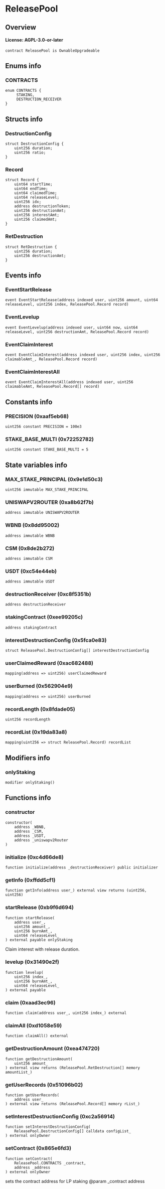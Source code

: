 # ReleasePool

## Overview

#### License: AGPL-3.0-or-later

```solidity
contract ReleasePool is OwnableUpgradeable
```


## Enums info

### CONTRACTS

```solidity
enum CONTRACTS {
	 STAKING,
	 DESTRUCTION_RECEIVER
}
```


## Structs info

### DestructionConfig

```solidity
struct DestructionConfig {
	uint256 duration;
	uint256 ratio;
}
```


### Record

```solidity
struct Record {
	uint64 startTime;
	uint64 endTime;
	uint64 claimedTime;
	uint64 releaseLevel;
	uint256 idx;
	address destructionToken;
	uint256 destructionAmt;
	uint256 interestAmt;
	uint256 claimedAmt;
}
```


### RetDestruction

```solidity
struct RetDestruction {
	uint256 duration;
	uint256 destructionAmt;
}
```


## Events info

### EventStartRelease

```solidity
event EventStartRelease(address indexed user, uint256 amount, uint64 releaseLevel, uint256 index, ReleasePool.Record record)
```


### EventLevelup

```solidity
event EventLevelup(address indexed user, uint64 now, uint64 releaseLevel, uint256 destructionAmt, ReleasePool.Record record)
```


### EventClaimInterest

```solidity
event EventClaimInterest(address indexed user, uint256 index, uint256 claimableAmt_, ReleasePool.Record record)
```


### EventClaimInterestAll

```solidity
event EventClaimInterestAll(address indexed user, uint256 claimableAmt, ReleasePool.Record[] record)
```


## Constants info

### PRECISION (0xaaf5eb68)

```solidity
uint256 constant PRECISION = 100e3
```


### STAKE_BASE_MULTI (0x72252782)

```solidity
uint256 constant STAKE_BASE_MULTI = 5
```


## State variables info

### MAX_STAKE_PRINCIPAL (0x9e1d50c3)

```solidity
uint256 immutable MAX_STAKE_PRINCIPAL
```


### UNISWAPV2ROUTER (0xa8b62f7b)

```solidity
address immutable UNISWAPV2ROUTER
```


### WBNB (0x8dd95002)

```solidity
address immutable WBNB
```


### CSM (0x8de2b272)

```solidity
address immutable CSM
```


### USDT (0xc54e44eb)

```solidity
address immutable USDT
```


### destructionReceiver (0xc8f5351b)

```solidity
address destructionReceiver
```


### stakingContract (0xee99205c)

```solidity
address stakingContract
```


### interestDestructionConfig (0x5fca0e83)

```solidity
struct ReleasePool.DestructionConfig[] interestDestructionConfig
```


### userClaimedReward (0xac682488)

```solidity
mapping(address => uint256) userClaimedReward
```


### userBurned (0x562904e9)

```solidity
mapping(address => uint256) userBurned
```


### recordLength (0x8fdade05)

```solidity
uint256 recordLength
```


### recordList (0x19da83a8)

```solidity
mapping(uint256 => struct ReleasePool.Record) recordList
```


## Modifiers info

### onlyStaking

```solidity
modifier onlyStaking()
```


## Functions info

### constructor

```solidity
constructor(
    address _WBNB,
    address _CSM,
    address _USDT,
    address _uniswapv2Router
)
```


### initialize (0xc4d66de8)

```solidity
function initialize(address _destructionReceiver) public initializer
```


### getInfo (0xffdd5cf1)

```solidity
function getInfo(address user_) external view returns (uint256, uint256)
```


### startRelease (0xb9f6d694)

```solidity
function startRelease(
    address user_,
    uint256 amount_,
    uint256 burnAmt_,
    uint64 releaseLevel_
) external payable onlyStaking
```

Claim interest with release duration.
### levelup (0x31490e2f)

```solidity
function levelup(
    uint256 index_,
    uint256 burnAmt_,
    uint64 releaseLevel_
) external payable
```


### claim (0xaad3ec96)

```solidity
function claim(address user_, uint256 index_) external
```


### claimAll (0xd1058e59)

```solidity
function claimAll() external
```


### getDestructionAmount (0xea474720)

```solidity
function getDestructionAmount(
    uint256 amount_
) external view returns (ReleasePool.RetDestruction[] memory amountList_)
```


### getUserRecords (0x51096b02)

```solidity
function getUserRecords(
    address user_
) external view returns (ReleasePool.Record[] memory rList_)
```


### setInterestDestructionConfig (0xc2a56914)

```solidity
function setInterestDestructionConfig(
    ReleasePool.DestructionConfig[] calldata configList_
) external onlyOwner
```


### setContract (0x865e6fd3)

```solidity
function setContract(
    ReleasePool.CONTRACTS _contract,
    address _address
) external onlyOwner
```

sets the contract address for LP staking
        @param _contract address